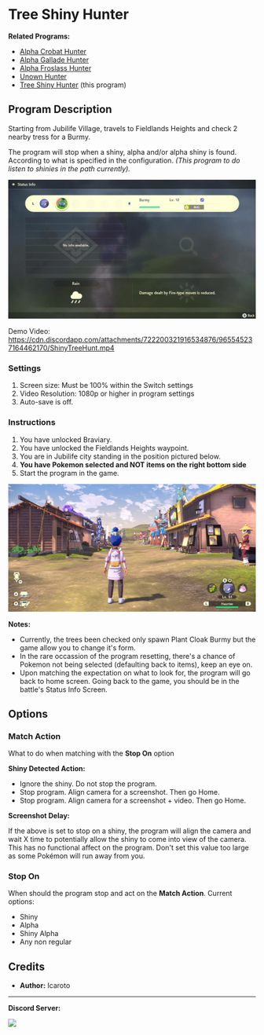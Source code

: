 # Tree Shiny Hunter

**Related Programs:**
- [Alpha Crobat Hunter](AlphaCrobatHunter.md)
- [Alpha Gallade Hunter](AlphaGalladeHunter.md)
- [Alpha Froslass Hunter](AlphaFroslassHunter.md)
- [Unown Hunter](UnownHunter.md)
- [Tree Shiny Hunter](TreeShinyHunter.md) (this program)

## Program Description

Starting from Jubilife Village, travels to Fieldlands Heights and check 2 nearby tress for a Burmy. 

The program will stop when a shiny, alpha and/or alpha shiny is found. According to what is specified in the configuration.
_(This program to do listen to shinies in the path currently)._

<img src="images/ShinyTreeHunter-0.png">

Demo Video: https://cdn.discordapp.com/attachments/722200321916534876/965545237164462170/ShinyTreeHunt.mp4


### Settings

1. Screen size: Must be 100% within the Switch settings
2. Video Resolution: 1080p or higher in program settings
3. Auto-save is off.


### Instructions

1. You have unlocked Braviary.
2. You have unlocked the Fieldlands Heights waypoint.
3. You are in Jubilife city standing in the position pictured below.
4. **You have Pokemon selected and NOT items on the right bottom side**
5. Start the program in the game.

<img src="images/ShinyTreeHunter-1.png">


**Notes:**

- Currently, the trees been checked only spawn Plant Cloak Burmy but the game allow you to change it's form.
- In the rare occassion of the program resetting, there's a chance of Pokemon not being selected (defaulting back to items), keep an eye on. 
- Upon matching the expectation on what to look for, the program will go back to home screen. Going back to the game, you should be in the battle's Status Info Screen.

## Options

### Match Action

What to do when matching with the **Stop On** option

**Shiny Detected Action:**
- Ignore the shiny. Do not stop the program.
- Stop program. Align camera for a screenshot. Then go Home.
- Stop program. Align camera for a screenshot + video. Then go Home.

**Screenshot Delay:**

If the above is set to stop on a shiny, the program will align the camera and wait X time to potentially allow the shiny to come into view of the camera.
This has no functional affect on the program. Don't set this value too large as some Pokémon will run away from you.


### Stop On

When should the program stop and act on the **Match Action**. Current options:
- Shiny
- Alpha
- Shiny Alpha
- Any non regular

## Credits

- **Author:** Icaroto


<hr>

**Discord Server:** 

[<img src="https://canary.discordapp.com/api/guilds/695809740428673034/widget.png?style=banner2">](https://discord.gg/cQ4gWxN)
